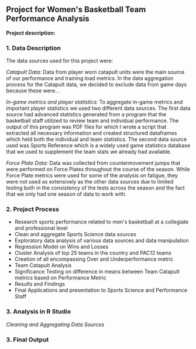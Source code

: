 ## Project for Women's Basketball Team Performance Analysis

**Project description:**

### 1. Data Description

The data sources used for this project were:

*Catapult Data:* Data from player worn catapult units were the main source of our performance and training load metrics. In the data aggregation process for the Catapult data, we decided to exclude data from game days because these were...

*In-game metrics and player statistics:* To aggregate in-game metrics and important player statistics we used two different data sources. The first data source had advanced statistics generated from a program that the basketball staff utilized to review team and individual performance. The output of this program was PDF files for which I wrote a script that extracted all necessary information and created structured dataframes which held both the individual and team statistics. The second data source used was Sports Reference which is a widely used game statistics database that we used to supplement the team stats we already had available.

*Force Plate Data:* Data was collected from countermovement jumps that were performed on Force Plates throughout the course of the season. While Force Plate metrics were used for some of the analysis on fatigue, they were not used as extensively as the other data sources due to limited testing both in the consistency of the tests across the season and the fact that we only had one season of data to work with.

### 2. Project Process

* Research sports performance related to men's basketball at a collegiate and professional level
* Clean and aggregate Sports Science data sources
* Exploratory data analysis of various data sources and data manipulation
* Regression Model on Wins and Losses
* Cluster Analysis of top 25 teams in the country and PAC12 teams
* Creation of all encompassing Over and Underperformance metric
* Team Catapult Analysis
* Significance Testing on difference in means between Team Catapult metrics based on Performance Metric
* Results and Findings
* Final Applications and presentation to Sports Science and Performance Staff

### 3. Analysis in R Studio

*Cleaning and Aggregating Data Sources*

### 3. Final Output
